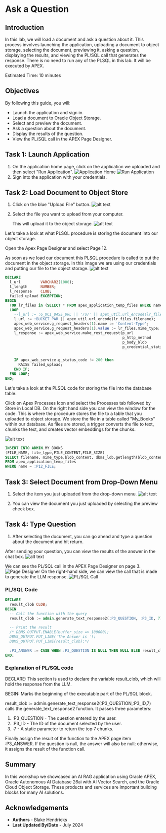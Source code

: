 # Ask a Question

## Introduction

In this lab, we will load a document and ask a question about it. This process involves launching the application, uploading a document to object storage, selecting the document, previewing it, asking a question, displaying the results, and viewing the PL/SQL call that generates the response. There is no need to run any of the PLSQL in this lab.  It will be executed by APEX.

Estimated Time: 10 minutes

## Objectives

By following this guide, you will:

* Launch the application and sign in.
* Load a document to Oracle Object Storage.
* Select and preview the document.
* Ask a question about the document.
* Display the results of the question.
* View the PL/SQL call in the APEX Page Designer.

## Task 1: Launch Application

1. On the application home page, click on the application we uploaded and then select "Run Application".
   ![Application Home](images/vector.png)
   ![Run Application](images/run.png)
2. Sign into the application with your credentials.

## Task 2: Load Document to Object Store

1. Click on the blue "Upload File" button.
![alt text](images/apex1.png)
2. Select the file you want to upload from your computer.

   This will upload it to the object storage.
![alt text](images/apex2.png)

Let's take a look at what PLSQL procedure is storing the document into our object storage.

Open the Apex Page Designer and select Page 12.

As soon as we load our document this PLSQL procedure is called to put the document in the object storage. In this image we are using our credentials and putting our file to the object storage.
![alt text](images/object.png)

``` sql
DECLARE
  l_url         VARCHAR2(1000);
  l_length      NUMBER;
  l_response    CLOB;    
  failed_upload EXCEPTION;
BEGIN
  FOR lr_files in (SELECT * FROM apex_application_temp_files WHERE name = :P12_FILE) 
  LOOP
    --l_url := :G_OCI_BASE_URL || '/o/' || apex_util.url_encode(lr_files.filename);
    l_url := :BUCKET_PAR || apex_util.url_encode(lr_files.filename);
    apex_web_service.g_request_headers(1).name := 'Content-Type';
    apex_web_service.g_request_headers(1).value := lr_files.mime_type;
    l_response := apex_web_service.make_rest_request(p_url                  => l_url,
                                                     p_http_method          => 'PUT',
                                                     p_body_blob            => lr_files.blob_content,
                                                     p_credential_static_id => :G_OCI_CREDENTIALS);


    IF apex_web_service.g_status_code != 200 then
      RAISE failed_upload;
    END IF;
  END LOOP;
END;
```

Let's take a look at the PLSQL code for storing the file into the database table.  

Click on Apex Processes Icon and select the Processes tab followed by Store in Local DB. On the right hand side you can view the window for the code. This is where the procedure stores the file to a table that you uploaded to object storage.
We store the file in a table called "My_Books" within our database. As files are stored, a trigger converts the file to text, chunks the text, and creates vector embeddings for the chunks.

![alt text](images/admin.png)

```sql
INSERT INTO ADMIN.MY_BOOKS
(FILE_NAME, file_type,FILE_CONTENT,FILE_SIZE)
SELECT filename, mime_type,blob_content, dbms_lob.getlength(blob_content)
FROM apex_application_temp_files
WHERE name = :P12_FILE;
```

## Task 3: Select Document from Drop-Down Menu

1. Select the item you just uploaded from the drop-down menu.
![alt text](images/apex3.png)

2. You can view the document you just uploaded by selecting the preview check box.

## Task 4: Type Question

1. After selecting the document, you can go ahead and type a question about the document and hit return.

After sending your question, you can view the results of the answer in the chat box.
![alt text](images/apex4.png)

We can see the PL/SQL call in the APEX Page Designer on page 3.
   ![Page Designer](images/pagedesign.png)
On the right-hand side, we can view the call that is made to generate the LLM response.
   ![PL/SQL Call](images/plsql.png)

### PL/SQL Code

```sql
DECLARE
  result_clob CLOB;
BEGIN
  -- Call the function with the query
  result_clob := admin.generate_text_response2(:P3_QUESTION, :P3_ID, 7);
  
  -- Print the result
  /* DBMS_OUTPUT.ENABLE(buffer_size => 100000);
  DBMS_OUTPUT.PUT_LINE('The Answer is ');
  DBMS_OUTPUT.PUT_LINE(result_clob);*/
  
  :P3_ANSWER := CASE WHEN :P3_QUESTION IS NULL THEN NULL ELSE result_clob END;
END;
```

### Explanation of PL/SQL code

DECLARE: This section is used to declare the variable result_clob, which will hold the response from the LLM.

BEGIN: Marks the beginning of the executable part of the PL/SQL block.

result\_clob := admin.generate\_text\_response2(:P3\_QUESTION,:P3\_ID,7) calls the generate\_text\_response2 function. It passes three parameters:

1. :P3_QUESTION - The question entered by the user.
2. :P3_ID - The ID of the document selected by the user.
3. :7 - A static parameter to return the top 7 chunks.

Finally assign the result of the function to the APEX page item :P3_ANSWER. If the question is null, the answer will also be null; otherwise, it assigns the result of the function call.

## Summary


In this workshop we showcased an AI RAG application using Oracle APEX, Oracle Autonomous AI Database 26ai with AI Vector Search, and the Oracle Cloud Object Storage. These products and services are important building blocks for many AI solutions.


## Acknowledgements

* **Authors** - Blake Hendricks
* **Last Updated By/Date** -  July 2024
